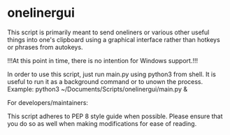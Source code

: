 # onelinergui
This script is primarily meant to send oneliners or various other useful things into one's clipboard using a graphical interface rather than hotkeys or phrases from autokeys.


!!!At this point in time, there is no intention for Windows support.!!!



In order to use this script, just run main.py using python3 from shell. It is useful to run it as a background command or to unown the process. Example: python3 ~/Documents/Scripts/onelinergui/main.py &


For developers/maintainers:

This script adheres to PEP 8 style guide when possible. Please ensure that you do so as well when making modifications for ease of reading.